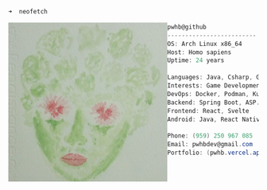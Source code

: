 ```zsh
➜  neofetch 
```

<img align="left" src="https://github.com/pwhb/public/blob/main/images/painting_square.jpg?raw=true" alt="broccoli" width="320" /> 

```csharp
pwhb@github
-------------------------
OS: Arch Linux x86_64
Host: Homo sapiens
Uptime: 24 years

Languages: Java, Csharp, Go, Rust, JavaScript
Interests: Game Development, Artificial Intelligence
DevOps: Docker, Podman, Kubernetes
Backend: Spring Boot, ASP.NET, Gin, Express, Django
Frontend: React, Svelte
Android: Java, React Native

Phone: (959) 250 967 085
Email: pwhbdev@gmail.com
Portfolio: (pwhb.vercel.app)[https://pwhb.vercel.app]

```

<!--
**pwhb/pwhb** is a ✨ _special_ ✨ repository because its `README.md` (this file) appears on your GitHub profile.

Here are some ideas to get you started:

- 🔭 I’m currently working on ...
- 🌱 I’m currently learning ...
- 👯 I’m looking to collaborate on ...
- 🤔 I’m looking for help with ...
- 💬 Ask me about ...
- 📫 How to reach me: ...
- 😄 Pronouns: ...
- ⚡ Fun fact: ...
-->
